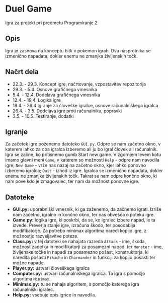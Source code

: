 # Duel Game
Igra za projekt pri predmetu Programiranje 2

## Opis
Igra je zasnova na konceptu bitk v pokemon igrah. Dva nasprotnika se izmenično napadata, dokler enemu ne zmanjka življenskih točk.

## Načrt dela
* 22.3. - 29.3. Koncept igre, načrtovanje, vzpostavitev repozitorija
* 29.3. - 5.4. Osnove grafičnega vmesnika
* 5.4. - 12.4. Dodelava grafičnega vmesnika
* 12.4. - 19.4. Logika igre
* 19.4. - 26.4 Igranje za človeške igralce, osnove računalniškega igralca
* 26.4. - 3.5. Dodelava igre proti računalniku, popravki
* 3.5. - 10.5. Testiranje, dodatki

## Igranje
Za začetek igre poženemo datoteko `GUI.py`. Odpre se nam začetno okno, v katerem lahko za oba igralca izberemo ali ju bo igral človek ali računalnik. Igra se začne, ko pritisnemo gumb Start new game. 
V zgornjem levem kotu imamo glavni meni `Game`, v katerem so možnosti `Help` - odpre nam navodila igre; `New Game` - vrže nas nazaj na začetno okno, kjer lahko ponovno izberemo igralca; `Quit` - izhod iz igre. 
Igralca se izmenično napadata, dokler enemu ne zmanjka življenskih točk. Takrat se nam odpre končno okno, ki nam pove kdo je zmagovalec, ter nam da možnost ponovne igre.

## Datoteke
* **GUI.py:** uporabniški vmesnik, ki ga zaženemo, da začnemo igrati. Izriše nam začetno, igralno in končno okno, ter nas obvešča o poteku igre.
* **Game.py:** logika igre, ki poskrbi, da se, ko igralec izbere napad, le ta izvede. Preverja stanje igre, izračuna škodo, ter posodablja modifikatorje. Za potrebo minimax algoritma naredi kopijo igre, z možnostjo razveljavitve poteze.
* **Class.py:** v tej datoteki se nahajata razreda `Attack` - ime, škoda, možnost zadetka in modifikatorji za posamezni napad, ter `Monster` - ime, življenske točke in napadi za posamezno pošast, konstruktorja, ki naredita pošasti `Pikachu` in `Charmander` in funkciji za kopijo pošasti ter možne napade.
* **Player.py:** ustvari človeškega igralca
* **Computer.py:** ustvari računalniškega igralca. Ta igra s pomočjo algoritma `Minimax`.
* **Minimax.py:** tu se nahaja algoritem, s pomočjo katerega igra računalniški igralec. 
* **Help.py:** vsebuje opis igrice in navodila.
